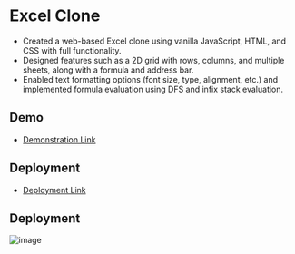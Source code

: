 # Excel Clone

 - Created a web-based Excel clone using vanilla JavaScript, HTML,  and CSS with full functionality.
 - Designed features such as a 2D grid with rows, columns, and multiple sheets, along with a formula and address bar.
 - Enabled text formatting options (font size, type, alignment, etc.) and implemented formula evaluation using DFS and infix stack evaluation.

## Demo

 - [Demonstration Link](https://drive.google.com/file/d/1KaSPn2WONg2JVgQlz0zvq4uuEHGSHkUu/view?usp=sharing)

## Deployment

- [Deployment Link](https://excelclone.vercel.app/)

## Deployment

![image](https://github.com/user-attachments/assets/f2fd0df4-f271-418a-888c-9e698df56521)

